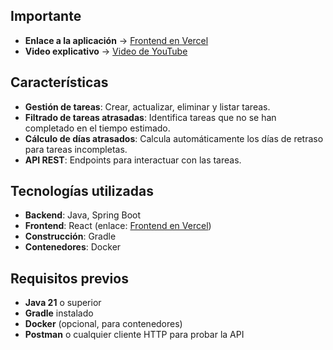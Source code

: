 ## Importante

- **Enlace a la aplicación** -> [Frontend en Vercel](https://interfaz-72azpnvwe-romsesitos-projects.vercel.app)
- **Video explicativo** -> [Video de YouTube](https://www.youtube.com/watch?v=TSs06RZzzJc)
## Características

- **Gestión de tareas**: Crear, actualizar, eliminar y listar tareas.
- **Filtrado de tareas atrasadas**: Identifica tareas que no se han completado en el tiempo estimado.
- **Cálculo de días atrasados**: Calcula automáticamente los días de retraso para tareas incompletas.
- **API REST**: Endpoints para interactuar con las tareas.

## Tecnologías utilizadas

- **Backend**: Java, Spring Boot
- **Frontend**: React (enlace: [Frontend en Vercel](https://interfaz-72azpnvwe-romsesitos-projects.vercel.app))
- **Construcción**: Gradle
- **Contenedores**: Docker

## Requisitos previos

- **Java 21** o superior
- **Gradle** instalado
- **Docker** (opcional, para contenedores)
- **Postman** o cualquier cliente HTTP para probar la API

